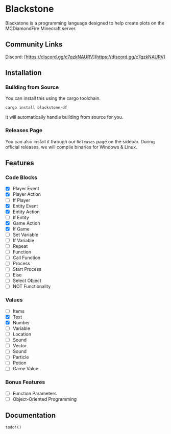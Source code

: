 # Blackstone

Blackstone is a programming language designed to help create plots on the MCDiamondFire Minecraft server.

## Community Links

Discord: [https://discord.gg/c7qzkNAURV](https://discord.gg/c7qzkNAURV)

## Installation

### Building from Source

You can install this using the cargo toolchain.

```text
cargo install blackstone-df
```

It will automatically handle building from source for you.

### Releases Page

You can also install it through our `Releases` page on the sidebar. During official releases, we will compile binaries for Windows & Linux.

## Features
### Code Blocks
- [x] Player Event
- [x] Player Action
- [ ] If Player
- [x] Entity Event
- [x] Entity Action
- [ ] If Entity
- [x] Game Action
- [x] If Game
- [ ] Set Variable
- [ ] If Variable
- [ ] Repeat
- [ ] Function
- [ ] Call Function
- [ ] Process
- [ ] Start Process
- [ ] Else
- [ ] Select Object
- [ ] NOT Functionality

### Values
- [ ] Items
- [x] Text
- [x] Number
- [ ] Variable
- [ ] Location
- [ ] Sound
- [ ] Vector
- [ ] Sound
- [ ] Particle
- [ ] Potion
- [ ] Game Value

### Bonus Features
- [ ] Function Parameters
- [ ] Object-Oriented Programming

## Documentation

`todo!()`
